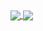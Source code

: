 <a href="https://github.com/anuraghazra/github-readme-stats">
  <img align="center" src="https://github-readme-stats.vercel.app/api?username=sqm24&theme=bear" />
</a>
<a href="https://github.com/anuraghazra/convoychat">
  <img align="center" src="https://github-readme-stats.vercel.app/api/top-langs?username=sqm24&layout=compact&langs_count=6&theme=bear" />
</a>
